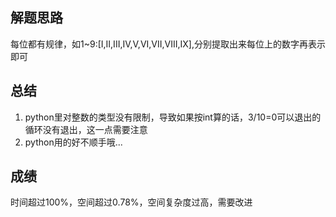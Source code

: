 ## 解题思路
每位都有规律，如1~9:[I,II,III,IV,V,VI,VII,VIII,IX],分别提取出来每位上的数字再表示即可
## 总结
1. python里对整数的类型没有限制，导致如果按int算的话，3/10=0可以退出的循环没有退出，这一点需要注意
2. python用的好不顺手哦...
## 成绩
时间超过100%，空间超过0.78%，空间复杂度过高，需要改进